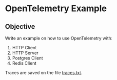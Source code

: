 # OpenTelemetry Example

## Objective

Write an example on how to use OpenTelemetry with:
1. HTTP Client
2. HTTP Server
3. Postgres Client
4. Redis Client

Traces are saved on the file [traces.txt](traces.txt).